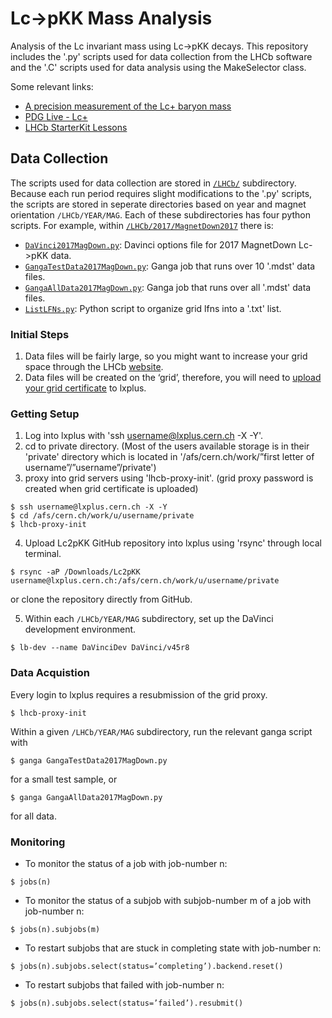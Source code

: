 # Lc->pKK Mass Analysis
Analysis of the Lc invariant mass using Lc->pKK decays. This repository includes the '.py' scripts used for data collection from the LHCb software and the '.C' scripts used for data analysis using the MakeSelector class.

Some relevant links: 
 * [A precision measurement of the Lc+ baryon mass](https://inspirehep.net/literature/686570 "Lc+ measurement")
 * [PDG Live - Lc+](https://pdglive.lbl.gov/Particle.action?init=0&node=S033&home=BXXX040 "Lc+ PDG")
 * [LHCb StarterKit Lessons](https://lhcb.github.io/starterkit-lessons/ "lhcb starterkit")

## Data Collection
The scripts used for data collection are stored in [`/LHCb/`](https://github.com/uc-lhcb/Lc2pKK/tree/master/LHCb) subdirectory. Because each run period requires slight modifications to the '.py' scripts, the scripts are stored in seperate directories based on year and magnet orientation `/LHCb/YEAR/MAG`. Each of these subdirectories has four python scripts. For example, within [`/LHCb/2017/MagnetDown2017`](https://github.com/uc-lhcb/Lc2pKK/tree/master/LHCb/2017/MagnetDown2017) there is:

 * [`DaVinci2017MagDown.py`](https://github.com/uc-lhcb/Lc2pKK/blob/master/LHCb/2017/MagnetDown2017/DaVinci2017MagDown.py): Davinci options file for 2017 MagnetDown Lc->pKK data.
 * [`GangaTestData2017MagDown.py`](https://github.com/uc-lhcb/Lc2pKK/blob/master/LHCb/2017/MagnetDown2017/GangaTestData2017MagDown.py): Ganga job that runs over 10 '.mdst' data files.
 * [`GangaAllData2017MagDown.py`](https://github.com/uc-lhcb/Lc2pKK/blob/master/LHCb/2017/MagnetDown2017/GangaAllData2017MagDown.py): Ganga job that runs over all '.mdst' data files.
 * [`ListLFNs.py`](https://github.com/uc-lhcb/Lc2pKK/blob/master/LHCb/2017/MagnetDown2017/ListLFNs.py): Python script to organize grid lfns into a '.txt' list.

### Initial Steps
1. Data files will be fairly large, so you might want to increase your grid space through the LHCb [website](https://resources.web.cern.ch/resources/Help/?kbid=067040).
2. Data files will be created on the ‘grid’, therefore, you will need to [upload your grid certificate](https://twiki.cern.ch/twiki/bin/view/LHCb/FAQ/Certificate) to lxplus. 

### Getting Setup
1. Log into lxplus with 'ssh username@lxplus.cern.ch -X -Y'.
2. cd to private directory.
(Most of the users available storage is in their 'private' directory which is located in '/afs/cern.ch/work/”first letter of username”/”username”/private')
3. proxy into grid servers using 'lhcb-proxy-init'.
(grid proxy password is created when grid certificate is uploaded)

```
$ ssh username@lxplus.cern.ch -X -Y
$ cd /afs/cern.ch/work/u/username/private
$ lhcb-proxy-init
```

4. Upload Lc2pKK GitHub repository into lxplus using 'rsync' through local terminal.

```
$ rsync -aP /Downloads/Lc2pKK username@lxplus.cern.ch:/afs/cern.ch/work/u/username/private
```
or clone the repository directly from GitHub.

5. Within each `/LHCb/YEAR/MAG` subdirectory, set up the DaVinci development environment.
```
$ lb-dev --name DaVinciDev DaVinci/v45r8
```
### Data Acquistion
Every login to lxplus requires a resubmission of the grid proxy.

```
$ lhcb-proxy-init
```
 Within a given `/LHCb/YEAR/MAG` subdirectory, run the relevant ganga script with
```
$ ganga GangaTestData2017MagDown.py
```
for a small test sample, or
```
$ ganga GangaAllData2017MagDown.py
```
for all data.

### Monitoring

* To monitor the status of a job with job-number n:
```
$ jobs(n)
```

* To monitor the status of a subjob with subjob-number m of a job with job-number n:
```
$ jobs(n).subjobs(m)
```

* To restart subjobs that are stuck in completing state with job-number n: 
```
$ jobs(n).subjobs.select(status=’completing’).backend.reset()
```

* To restart subjobs that failed with job-number n:
```
$ jobs(n).subjobs.select(status=’failed’).resubmit()
```

